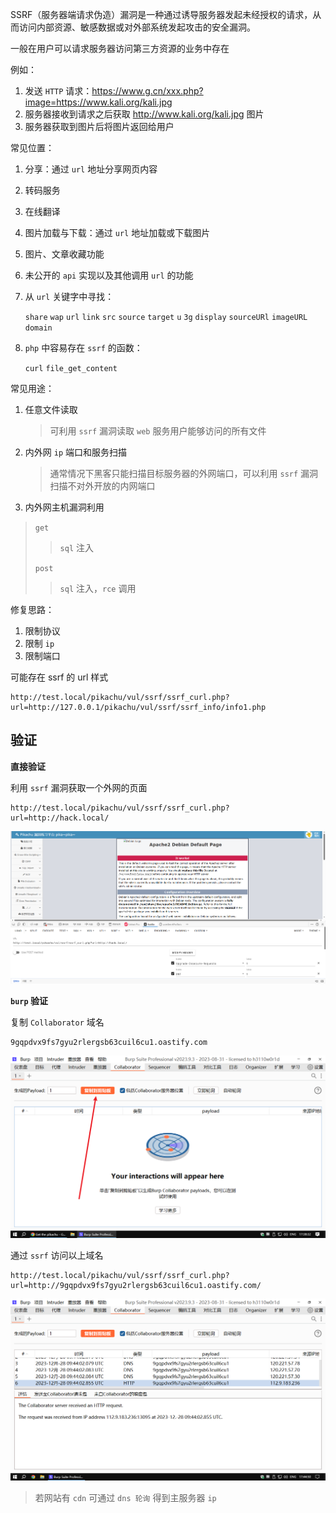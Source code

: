 SSRF（服务器端请求伪造）漏洞是一种通过诱导服务器发起未经授权的请求，从而访问内部资源、敏感数据或对外部系统发起攻击的安全漏洞。

一般在用户可以请求服务器访问第三方资源的业务中存在

例如：

1. 发送 `HTTP` 请求：https://www.g.cn/xxx.php?image=https://www.kali.org/kali.jpg
2. 服务器接收到请求之后获取 http://www.kali.org/kali.jpg 图片
3. 服务器获取到图片后将图片返回给用户

常见位置：

1. 分享：通过 `url` 地址分享网页内容

2. 转码服务

3. 在线翻译

4. 图片加载与下载：通过 `url` 地址加载或下载图片

5. 图片、文章收藏功能

6. 未公开的 `api` 实现以及其他调用 `url` 的功能

7. 从 `url` 关键字中寻找：

   `share` `wap` `url` `link` `src` `source` `target` `u` `3g` `display` `sourceURl` `imageURL` `domain` 

8. `php` 中容易存在 `ssrf` 的函数：

   `curl`  `file_get_content` 

常见用途：

1. 任意文件读取

   > 可利用 `ssrf` 漏洞读取 `web` 服务用户能够访问的所有文件

2. 内外网 `ip` 端口和服务扫描

   > 通常情况下黑客只能扫描目标服务器的外网端口，可以利用 `ssrf` 漏洞扫描不对外开放的内网端口

3. 内外网主机漏洞利用

>  `get` 
>
>  >  `sql` 注入
>
>  `post` 
>
>  > `sql` 注入，`rce` 调用

修复思路：

1. 限制协议
2. 限制 `ip` 
3. 限制端口

可能存在 ssrf 的 url 样式

```
http://test.local/pikachu/vul/ssrf/ssrf_curl.php?url=http://127.0.0.1/pikachu/vul/ssrf/ssrf_info/info1.php
```

## 验证

**直接验证**

利用 `ssrf` 漏洞获取一个外网的页面

```
http://test.local/pikachu/vul/ssrf/ssrf_curl.php?url=http://hack.local/
```

![利用 ssrf 漏洞获取一个外网的页面](./../../../../images/Server%20Side%20Request%20Forgery/%E5%88%A9%E7%94%A8%20ssrf%20%E6%BC%8F%E6%B4%9E%E8%8E%B7%E5%8F%96%E4%B8%80%E4%B8%AA%E5%A4%96%E7%BD%91%E7%9A%84%E9%A1%B5%E9%9D%A2.png)

**`burp` 验证**

复制 `Collaborator` 域名

```
9gqpdvx9fs7gyu2rlergsb63cuil6cu1.oastify.com
```

![复制 Collaborator 域名](./../../../../images/Server%20Side%20Request%20Forgery/%E5%A4%8D%E5%88%B6%20Collaborator%20%E5%9F%9F%E5%90%8D.png)

通过 `ssrf` 访问以上域名

```
http://test.local/pikachu/vul/ssrf/ssrf_curl.php?url=http://9gqpdvx9fs7gyu2rlergsb63cuil6cu1.oastify.com/
```

![通过 ssrf 访问以上域名](./../../../../images/Server%20Side%20Request%20Forgery/%E9%80%9A%E8%BF%87%20ssrf%20%E8%AE%BF%E9%97%AE%E4%BB%A5%E4%B8%8A%E5%9F%9F%E5%90%8D.png)

> 若网站有 `cdn` 可通过 `dns 轮询` 得到主服务器 `ip` 

